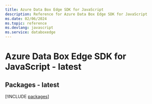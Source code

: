 ```yaml
---
title: Azure Data Box Edge SDK for JavaScript
description: Reference for Azure Data Box Edge SDK for JavaScript
ms.date: 02/06/2024
ms.topic: reference
ms.devlang: javascript
ms.service: databoxedge
---
```

# Azure Data Box Edge SDK for JavaScript - latest
## Packages - latest
[!INCLUDE [packages](data-box-edge-index.md)]